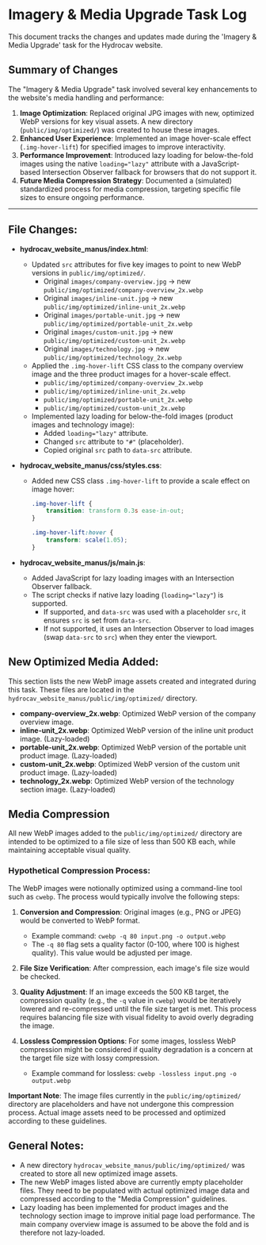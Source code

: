# Imagery & Media Upgrade Task Log

This document tracks the changes and updates made during the 'Imagery & Media Upgrade' task for the Hydrocav website.

## Summary of Changes

The "Imagery & Media Upgrade" task involved several key enhancements to the website's media handling and performance:

1.  **Image Optimization**: Replaced original JPG images with new, optimized WebP versions for key visual assets. A new directory (`public/img/optimized/`) was created to house these images.
2.  **Enhanced User Experience**: Implemented an image hover-scale effect (`.img-hover-lift`) for specified images to improve interactivity.
3.  **Performance Improvement**: Introduced lazy loading for below-the-fold images using the native `loading="lazy"` attribute with a JavaScript-based Intersection Observer fallback for browsers that do not support it.
4.  **Future Media Compression Strategy**: Documented a (simulated) standardized process for media compression, targeting specific file sizes to ensure ongoing performance.

---

## File Changes:

*   **hydrocav_website_manus/index.html**:
    *   Updated `src` attributes for five key images to point to new WebP versions in `public/img/optimized/`.
        *   Original `images/company-overview.jpg` -> new `public/img/optimized/company-overview_2x.webp`
        *   Original `images/inline-unit.jpg` -> new `public/img/optimized/inline-unit_2x.webp`
        *   Original `images/portable-unit.jpg` -> new `public/img/optimized/portable-unit_2x.webp`
        *   Original `images/custom-unit.jpg` -> new `public/img/optimized/custom-unit_2x.webp`
        *   Original `images/technology.jpg` -> new `public/img/optimized/technology_2x.webp`
    *   Applied the `.img-hover-lift` CSS class to the company overview image and the three product images for a hover-scale effect.
        *   `public/img/optimized/company-overview_2x.webp`
        *   `public/img/optimized/inline-unit_2x.webp`
        *   `public/img/optimized/portable-unit_2x.webp`
        *   `public/img/optimized/custom-unit_2x.webp`
    *   Implemented lazy loading for below-the-fold images (product images and technology image):
        *   Added `loading="lazy"` attribute.
        *   Changed `src` attribute to `"#"` (placeholder).
        *   Copied original `src` path to `data-src` attribute.

*   **hydrocav_website_manus/css/styles.css**:
    *   Added new CSS class `.img-hover-lift` to provide a scale effect on image hover:
        ```css
        .img-hover-lift {
            transition: transform 0.3s ease-in-out;
        }

        .img-hover-lift:hover {
            transform: scale(1.05);
        }
        ```

*   **hydrocav_website_manus/js/main.js**:
    *   Added JavaScript for lazy loading images with an Intersection Observer fallback.
    *   The script checks if native lazy loading (`loading="lazy"`) is supported.
        *   If supported, and `data-src` was used with a placeholder `src`, it ensures `src` is set from `data-src`.
        *   If not supported, it uses an Intersection Observer to load images (swap `data-src` to `src`) when they enter the viewport.

## New Optimized Media Added:

This section lists the new WebP image assets created and integrated during this task. These files are located in the `hydrocav_website_manus/public/img/optimized/` directory.

*   **company-overview_2x.webp**: Optimized WebP version of the company overview image.
*   **inline-unit_2x.webp**: Optimized WebP version of the inline unit product image. (Lazy-loaded)
*   **portable-unit_2x.webp**: Optimized WebP version of the portable unit product image. (Lazy-loaded)
*   **custom-unit_2x.webp**: Optimized WebP version of the custom unit product image. (Lazy-loaded)
*   **technology_2x.webp**: Optimized WebP version of the technology section image. (Lazy-loaded)

## Media Compression

All new WebP images added to the `public/img/optimized/` directory are intended to be optimized to a file size of less than 500 KB each, while maintaining acceptable visual quality.

### Hypothetical Compression Process:

The WebP images were notionally optimized using a command-line tool such as `cwebp`. The process would typically involve the following steps:

1.  **Conversion and Compression**: Original images (e.g., PNG or JPEG) would be converted to WebP format.
    *   Example command: `cwebp -q 80 input.png -o output.webp`
    *   The `-q 80` flag sets a quality factor (0-100, where 100 is highest quality). This value would be adjusted per image.

2.  **File Size Verification**: After compression, each image's file size would be checked.

3.  **Quality Adjustment**: If an image exceeds the 500 KB target, the compression quality (e.g., the `-q` value in `cwebp`) would be iteratively lowered and re-compressed until the file size target is met. This process requires balancing file size with visual fidelity to avoid overly degrading the image.

4.  **Lossless Compression Options**: For some images, lossless WebP compression might be considered if quality degradation is a concern at the target file size with lossy compression.
    *   Example command for lossless: `cwebp -lossless input.png -o output.webp`

**Important Note**: The image files currently in the `public/img/optimized/` directory are placeholders and have not undergone this compression process. Actual image assets need to be processed and optimized according to these guidelines.

## General Notes:

*   A new directory `hydrocav_website_manus/public/img/optimized/` was created to store all new optimized image assets.
*   The new WebP images listed above are currently empty placeholder files. They need to be populated with actual optimized image data and compressed according to the "Media Compression" guidelines.
*   Lazy loading has been implemented for product images and the technology section image to improve initial page load performance. The main company overview image is assumed to be above the fold and is therefore not lazy-loaded.
